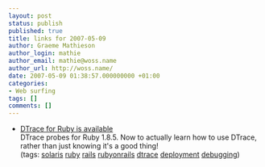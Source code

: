 ```yaml
---
layout: post
status: publish
published: true
title: links for 2007-05-09
author: Graeme Mathieson
author_login: mathie
author_email: mathie@woss.name
author_url: http://woss.name/
date: 2007-05-09 01:38:57.000000000 +01:00
categories:
- Web surfing
tags: []
comments: []
---
```

<ul class="delicious">
	<li>
		<div class="delicious-link"><a href="http://joyeur.com/2007/05/07/dtrace-for-ruby-is-available">DTrace for Ruby is available</a></div>
		<div class="delicious-extended">DTrace probes for Ruby 1.8.5.  Now to actually learn how to use DTrace, rather than just knowing it's a good thing!</div>
		<div class="delicious-tags">(tags: <a href="http://del.icio.us/mathie/solaris">solaris</a> <a href="http://del.icio.us/mathie/ruby">ruby</a> <a href="http://del.icio.us/mathie/rails">rails</a> <a href="http://del.icio.us/mathie/rubyonrails">rubyonrails</a> <a href="http://del.icio.us/mathie/dtrace">dtrace</a> <a href="http://del.icio.us/mathie/deployment">deployment</a> <a href="http://del.icio.us/mathie/debugging">debugging</a>)</div>
	</li>
</ul>
